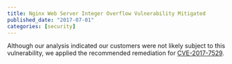 ```yaml
---
title: Nginx Web Server Integer Overflow Vulnerability Mitigated
published_date: "2017-07-01"
categories: [security]
---
```

Although our analysis indicated our customers were not likely subject to this vulnerability, we applied the recommended remediation for [CVE-2017-7529](https://cve.mitre.org/cgi-bin/cvename.cgi?name=CVE-2017-7529).

